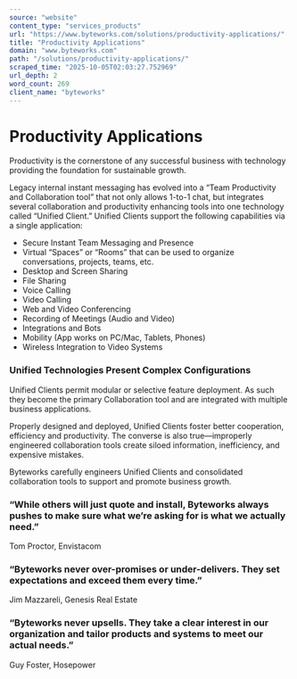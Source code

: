 ```yaml
---
source: "website"
content_type: "services_products"
url: "https://www.byteworks.com/solutions/productivity-applications/"
title: "Productivity Applications"
domain: "www.byteworks.com"
path: "/solutions/productivity-applications/"
scraped_time: "2025-10-05T02:03:27.752969"
url_depth: 2
word_count: 269
client_name: "byteworks"
---
```


# Productivity Applications

Productivity is the cornerstone of any successful business with technology providing the foundation for sustainable growth.

Legacy internal instant messaging has evolved into a “Team Productivity and Collaboration tool” that not only allows 1-to-1 chat, but integrates several collaboration and productivity enhancing tools into one technology called “Unified Client.” Unified Clients support the following capabilities via a single application:

- Secure Instant Team Messaging and Presence  
- Virtual “Spaces” or “Rooms” that can be used to organize conversations, projects, teams, etc.  
- Desktop and Screen Sharing  
- File Sharing  
- Voice Calling  
- Video Calling  
- Web and Video Conferencing  
- Recording of Meetings (Audio and Video)  
- Integrations and Bots  
- Mobility (App works on PC/Mac, Tablets, Phones)  
- Wireless Integration to Video Systems

### Unified Technologies Present Complex Configurations

Unified Clients permit modular or selective feature deployment. As such they become the primary Collaboration tool and are integrated with multiple business applications.

Properly designed and deployed, Unified Clients foster better cooperation, efficiency and productivity. The converse is also true—improperly engineered collaboration tools create siloed information, inefficiency, and expensive mistakes.

Byteworks carefully engineers Unified Clients and consolidated collaboration tools to support and promote business growth.

### “While others will just quote and install, Byteworks always pushes to make sure what we’re asking for is what we actually need.”

Tom Proctor, Envistacom

### “Byteworks never over-promises or under-delivers. They set expectations and exceed them every time.”

Jim Mazzareli, Genesis Real Estate

### “Byteworks never upsells. They take a clear interest in our organization and tailor products and systems to meet our actual needs.”

Guy Foster, Hosepower